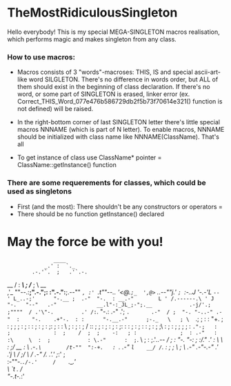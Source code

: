 # TheMostRidiculousSingleton

Hello everybody! This is my special MEGA-SINGLETON macros realisation, which performs magic and makes singleton from any class.

### How to use macros:
* Macros consists of 3 "words"-macroses: THIS, IS and special ascii-art-like word SILGLETON. There's no difference in words order, but ALL of them should exist in the beginning of class declaration. If there's no word, or some part of SINGLETON is erased, linker error (ex. Correct_THIS_Word_077e476b586729db2f5b73f70614e321() function is not defined) will be raised.

* In the right-bottom corner of last SINGLETON letter there's little special macros NNNAME (which is part of N letter). To enable macros, NNNAME should be initialized with class name like NNNAME(ClassName). That's all

* To get instance of class use ClassName\* pointer = ClassName::getInstance() function

### There are some requerements for classes, which could be used as singletons
* First (and the most): There shouldn't be any constructors or operators =
* There should be no function getInstance() declared

# May the force be with you!
                   ____                  
                _.' :  `._               
            .-.'`.  ;   .'`.-.           
   __      / : ___\ ;  /___ ; \      __  
 ,'_ ""--.:__;".-.";: :".-.":__;.--"" _`,
 :' `.t""--.. '<@.`;_  ',@>` ..--""j.' `;
      `:-.._J '-.-'L__ `-- ' L_..-;'     
        "-.__ ;  .-"  "-.  : __.-"       
            L ' /.------.\ ' J           
             "-.   "--"   .-"            
            __.l"-:_JL_;-";.__           
         .-j/'.;  ;""""  / .'\"-.        
       .' /:`. "-.:     .-" .';  `.      
    .-"  / ;  "-. "-..-" .-"  :    "-.   
 .+"-.  : :      "-.__.-"      ;-._   \  
 ; \  `.; ;                    : : "+. ; 
 :  ;   ; ;                    : ;  : \: 
 ;  :   ; :                    ;:   ;  : 
: \  ;  :  ;                  : ;  /  :: 
;  ; :   ; :                  ;   :   ;: 
:  :  ;  :  ;                : :  ;  : ; 
;\    :   ; :                ; ;     ; ; 
: `."-;   :  ;              :  ;    /  ; 
 ;    -:   ; :              ;  : .-"   : 
 :\     \  :  ;            : \.-"      : 
  ;`.    \  ; :            ;.'_..--  / ; 
  :  "-.  "-:  ;          :/."      .'  :
   \         \ :          ;/  __        :
    \       .-`.\        /t-""  ":-+.   :
     `.  .-"    `l    __/ /`. :  ; ; \  ;
       \   .-" .-"-.-"  .' .'j \  /   ;/ 
        \ / .-"   /.     .'.' ;_:'    ;  
         :-""-.`./-.'     /    `.___.'   
               \ `t  ._  /           
                "-.t-._:'                
